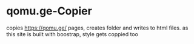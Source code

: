 # qomu.ge-Copier

copies https://qomu.ge/ pages, creates folder and writes to html files.
as this site is built with boostrap, style gets coppied too
